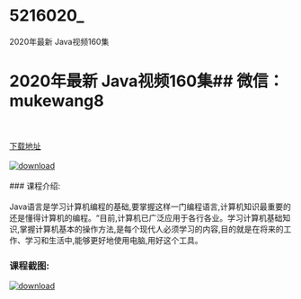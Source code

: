 # 5216020_
2020年最新 Java视频160集
# 2020年最新 Java视频160集## 微信：mukewang8
<br/></br>[下载地址](http://www.36tz.cn/article/5216020 "下载地址")
<br/></br>[![download](http://36tz.cn/muke_img/2020_11_2-16.png "下载地址")](http://www.36tz.cn/article/5216020 "下载地址")
<br/></br>### 课程介绍:<br/></br>Java语言是学习计算机编程的基础,要掌握这样一门编程语言,计算机知识最重要的还是懂得计算机的编程。“目前,计算机已广泛应用于各行各业。学习计算机基础知识,掌握计算机基本的操作方法,是每个现代人必须学习的内容,目的就是在将来的工作、学习和生活中,能够更好地使用电脑,用好这个工具。

### 课程截图:
[![download](http://36tz.cn/muke_img/2020_11_1-16.png "下载地址")](http://www.36tz.cn/article/5216020 "下载地址")
